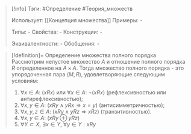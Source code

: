 > [!info]
> Тэги: #Определение #Теория_множеств 
> 
> Использует: [[Концепция множества]]
> Примеры: *-*
> 
> Типы: *-*
> Свойства: *-*
> Конструкции: *-*
> 
> Эквивалентности: *-*
> Обобщения: *-*

> [!definition]+ Определение множества полного порядка
> Рассмотрим непустое множество $A$ и отношение полного порядка $R$ определенное на $A \times A$. Тогда множество полного порядка - это упорядоченная пара $(M, R)$, удовлетворяющие следующим условиям:
> 1. $\forall x \in A: \ (xRx)$ или $\forall x \in A: \ \neg(xRx)$ (рефлексивностью или антирефлексивностью); 
> 2. $\forall x,y \in A: \ (xRy \land yRx \Rightarrow x = y)$ (антисимметричностью); 
> 3. $\forall x,y,z \in A: \ (xRy \land yRz \Rightarrow xRz)$ (транзитивностью).
> 4. $\forall x,y \in A: \ (xRy \oplus yRz)$
> 5. $\forall Y \subset X ,\ \exists x \in Y ,\ \forall y \in Y: xRy$